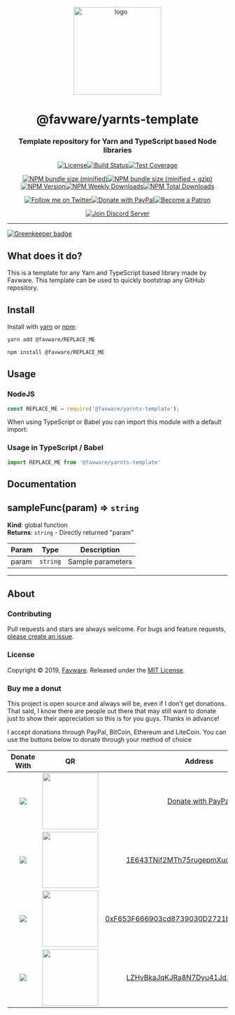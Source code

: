 <div align="center">
  <p>
  <a href="https://favware.tech/yarnts-template"><img src="https://storage.googleapis.com/data-sunlight-146313.appspot.com/website-project-icons/yarnts-template.png" height="200" alt="logo"/></a>
  </p>

  <p>
<h1> @favware/yarnts-template</h1>
<h3> Template repository for Yarn and TypeScript based Node libraries</h3>
  </p>
<p>
  <a href="https://github.com/favware/yarnts-template/blob/master/LICENSE.md"><img src="https://img.shields.io/github/license/favware/yarnts-template.svg?logo=github&style=flat-square" alt="License" title="License"></a><!--
  --><a href="https://circleci.com/gh/favware/yarnts-template/tree/master"><img src="https://img.shields.io/circleci/project/github/favware/yarnts-template/master.svg?logo=circleci&style=flat-square" alt="Build Status" title="Build Status" /></a><!--
  --><a href="https://codecov.io/gh/favware/yarnts-template"><img src="https://img.shields.io/codecov/c/github/favware/yarnts-template?logo=codecov&style=flat-square" alt="Test Coverage" title="Test Coverage" /></a>
</p>

<p>
  <a href="https://www.npmjs.com/package/@favware/yarnts-template"><img    src="https://img.shields.io/bundlephobia/min/@favware/yarnts-template.svg?logo=webpack&style=popout-square"  alt="NPM bundle size (minified)" title="NPM bundle size (minified)" /></a><!--
  --><a href="https://www.npmjs.com/package/@favware/yarnts-template"><img src="https://img.shields.io/bundlephobia/minzip/@favware/yarnts-template.svg?logo=webpack&style=flat-square" alt="NPM bundle size (minified + gzip)" title="NPM bundle size (minified + gzip)" /></a><!--
  --><a href="https://www.npmjs.com/package/@favware/yarnts-template"><img src="https://img.shields.io/npm/v/@favware/yarnts-template.svg?color=crimson&label=npm%20version&logo=npm&style=flat-square" alt="NPM Version" title="NPM Version" /></a><!--
  --><a href="https://www.npmjs.com/package/@favware/yarnts-template"><img src="https://img.shields.io/npm/dw/@favware/yarnts-template.svg?color=crimson&label=downloads%2Fweek&logo=npm&style=flat-square" alt="NPM Weekly Downloads" title="NPM Weekly Downloads" /></a><!--
  --><a href="https://www.npmjs.com/package/@favware/yarnts-template"><img src="https://img.shields.io/npm/dt/@favware/yarnts-template.svg?color=crimson&label=downloads%20total&logo=npm&style=flat-square" alt="NPM Total Downloads" title="NPM Total Downloads" /></a>
</p>

<p>
  <a href="https://twitter.com/Favna_/follow"><img src="https://img.shields.io/badge/twitter-follow-brightgreen.svg?logo=twitter&colorB=1DA1F2&style=flat-square&link=https://twitter.com/Favna_/follow" alt="Follow me on Twitter" title="Follow me on Twitter" /></a><!--
  --><a href="https://www.paypal.com/cgi-bin/webscr?cmd=_s-xclick&hosted_button_id=XMAYCF9SDHZ34"><img src="https://img.shields.io/badge/paypal-donate-brightgreen.svg?logo=paypal&colorB=00457C&style=flat-square&link=https://www.paypal.com/cgi-bin/webscr?cmd=_s-xclick&hosted_button_id=XMAYCF9SDHZ34" alt="Donate with PayPal" title="Donate with PayPal" /></a><!--
  --><a href="https://www.patreon.com/bePatron?u=9336537"><img src="https://img.shields.io/badge/patreon-donate-brightgreen.svg?logo=patreon&colorB=F96854&style=flat-square&link=https://www.patreon.com/bePatron?u=9336537" alt="Become a Patron" title="Become a Patron" /></a>
</p>

<p>
  <a href="https://favware.tech/redirect/server"><img src="https://discordapp.com/api/guilds/512303595966824458/widget.png?style=banner2" alt="Join Discord Server"/></a>
</p>
</div>

---

[![Greenkeeper badge](https://badges.greenkeeper.io/favware/yarnts-template.svg)](https://greenkeeper.io/)

## What does it do?

This is a template for any Yarn and TypeScript based library made by Favware. This template can be used to quickly bootstrap any GitHub repository.

## Install

Install with [yarn](https://yarnpkg.com) or [npm](https://www.npmjs.com/):

```sh
yarn add @favware/REPLACE_ME

npm install @favware/REPLACE_ME
```

## Usage

### NodeJS

```js
const REPLACE_ME = require('@favware/yarnts-template');
```


When using TypeScript or Babel you can import this module with a default import:

### Usage in TypeScript / Babel

```ts
import REPLACE_ME from '@favware/yarnts-template'
```

## Documentation

<a name="sampleFunc"></a>

## sampleFunc(param) ⇒ <code>string</code>
**Kind**: global function  
**Returns**: <code>string</code> - Directly returned "param"  

| Param | Type | Description |
| --- | --- | --- |
| param | <code>string</code> | Sample parameters |


* * *

## About

### Contributing

Pull requests and stars are always welcome. For bugs and feature requests, [please create an issue](https://www.github.com/favware/yarnts-template/issues/new).

### License

Copyright © 2019, [Favware](https://github.com/favware).
Released under the [MIT License](LICENSE).

### Buy me a donut

This project is open source and always will be, even if I don't get donations. That said, I know there are people out there that may still want to donate just to show their appreciation so this is for you guys. Thanks in advance!

I accept donations through PayPal, BitCoin, Ethereum and LiteCoin. You can use the buttons below to donate through your method of choice

|Donate With|QR|Address|
|:---:|:---:|:---:|
<a href="https://www.paypal.com/cgi-bin/webscr?cmd=_s-xclick&hosted_button_id=XMAYCF9SDHZ34"><img src="https://storage.googleapis.com/data-sunlight-146313.appspot.com/ribbon/paypaldonate.png"></a>|<a href="https://www.paypal.com/cgi-bin/webscr?cmd=_s-xclick&hosted_button_id=XMAYCF9SDHZ34"><img src="https://storage.googleapis.com/data-sunlight-146313.appspot.com/ribbon/paypalqr.png" width="128"></a>|[Donate with PayPal](https://www.paypal.com/cgi-bin/webscr?cmd=_s-xclick&hosted_button_id=XMAYCF9SDHZ34)|
<img src="https://storage.googleapis.com/data-sunlight-146313.appspot.com/ribbon/bitcoindonate.png">|<img src="https://storage.googleapis.com/data-sunlight-146313.appspot.com/ribbon/bitcoinqr.png" width="128">|<a href="bitcoin:1E643TNif2MTh75rugepmXuq35Tck4TnE5?amount=0.01&label=favware%27%20Ribbon%20Discord%20Bot">1E643TNif2MTh75rugepmXuq35Tck4TnE5</a>|
<img src="https://storage.googleapis.com/data-sunlight-146313.appspot.com/ribbon/ethereumdonate.png">|<img src="https://storage.googleapis.com/data-sunlight-146313.appspot.com/ribbon/ethereumqr.png" width="128">|<a href="ethereum:0xF653F666903cd8739030D2721bF01095896F5D6E?amount=0.01&label=favware%27%20Ribbon%20Discord%20Bot">0xF653F666903cd8739030D2721bF01095896F5D6E</a>|
<img src="https://storage.googleapis.com/data-sunlight-146313.appspot.com/ribbon/litecoindonate.png">|<img src="https://storage.googleapis.com/data-sunlight-146313.appspot.com/ribbon/litecoinqr.png" width="128">|<a href="litecoin:LZHvBkaJqKJRa8N7Dyu41Jd1PDBAofCik6?amount=0.01&label=favware%27%20Ribbon%20Discord%20Bot">LZHvBkaJqKJRa8N7Dyu41Jd1PDBAofCik6</a>|